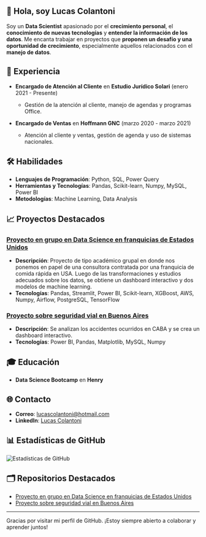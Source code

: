 ## 👋 Hola, soy Lucas Colantoni

Soy un **Data Scientist** apasionado por el **crecimiento personal**, el **conocimiento de nuevas tecnologías** y **entender la información de los datos**. Me encanta trabajar en proyectos que **proponen un desafío y una oportunidad de crecimiento**, especialmente aquellos relacionados con el **manejo de datos**.

## 💼 Experiencia

- **Encargado de Atención al Cliente** en **Estudio Jurídico Solari** (enero 2021 - Presente)
  - Gestión de la atención al cliente, manejo de agendas y programas Office.

- **Encargado de Ventas** en **Hoffmann GNC** (marzo 2020 - marzo 2021)
  - Atención al cliente y ventas, gestión de agenda y uso de sistemas nacionales.

## 🛠️ Habilidades

- **Lenguajes de Programación**: Python, SQL, Power Query
- **Herramientas y Tecnologías**: Pandas, Scikit-learn, Numpy, MySQL, Power BI
- **Metodologías**: Machine Learning, Data Analysis

## 📈 Proyectos Destacados

### [Proyecto en grupo en Data Science en franquicias de Estados Unidos](https://github.com/Aspirina180mg/PF_DATAPT07)
- **Descripción**: Proyecto de tipo académico grupal en donde nos ponemos en papel de una consultora contratada por una franquicia de comida rápida en USA. Luego de las transformaciones y estudios adecuados sobre los datos, se obtiene un dashboard interactivo y dos modelos de machine learning.
- **Tecnologías**: Pandas, Streamlit, Power BI, Scikit-learn, XGBoost, AWS, Numpy, Airflow, PostgreSQL, TensorFlow

### [Proyecto sobre seguridad vial en Buenos Aires](https://github.com/Lcolantoni/PI02_seguridad_vial)
- **Descripción**: Se analizan los accidentes ocurridos en CABA y se crea un dashboard interactivo.
- **Tecnologías**: Power BI, Pandas, Matplotlib, MySQL, Numpy

## 🎓 Educación

- **Data Science Bootcamp** en **Henry**

## 🌐 Contacto

- **Correo**: lucascolantoni@hotmail.com
- **LinkedIn**: [Lucas Colantoni](https://www.linkedin.com/in/lucas-colantoni-39b196153)

## 📊 Estadísticas de GitHub

![Estadísticas de GitHub](https://github-readme-stats.vercel.app/api?username=Lcolantoni&show_icons=true&theme=radical)

## 🗂️ Repositorios Destacados

- [Proyecto en grupo en Data Science en franquicias de Estados Unidos](https://github.com/Aspirina180mg/PF_DATAPT07)
- [Proyecto sobre seguridad vial en Buenos Aires](https://github.com/Lcolantoni/PI02_seguridad_vial)

---

Gracias por visitar mi perfil de GitHub. ¡Estoy siempre abierto a colaborar y aprender juntos!
